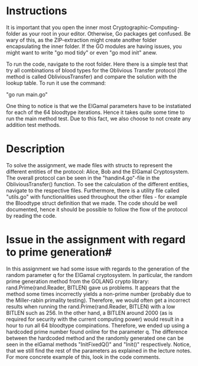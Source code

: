 # Instructions #
It is important that you open the inner most Cryptographic-Computing-folder as your root in your editor. Otherwise, Go packages get confused. Be wary of this, as the ZIP-extraction might create another folder encapsulating the inner folder. If the GO modules are having issues, you might want to write "go mod tidy" or even "go mod init" anew.

To run the code, navigate to the root folder. Here there is a simple test that try all combinations of blood types for the Oblivious Transfer protocol (the method is called ObliviousTransfer) and compare the solution with the lookup table. To run it use the command:

"go run main.go"

One thing to notice is that we the ElGamal parameters have to be instatiated for each of the 64 bloodtype iterations. Hence it takes quite some time to run the main method test. Due to this fact, we also choose to not create any addition test methods.

# Description #
To solve the assignment, we made files with structs to represent the different entities of the protocol: Alice, Bob and the ElGamal Cryptosystem. The overall protocol can be seen in the "handin4.go"-file in the ObliviousTransfer() function. To see the calculation of the different entities, navigate to the respective files. Furthermore, there is a utility file called "utils.go" with functionalities used throughout the other files - for example the Bloodtype struct definition that we made. The code should be well documented, hence it should be possible to follow the flow of the protocol by reading the code.


# Issue in the assignment with regard to prime generation#
In this assignment we had some issue with regards to the generation of the random parameter q for the ElGamal cryptosystem. In particular, the random prime generation method from the GOLANG crypto library: rand.Prime(rand.Reader, BITLEN) gave us problems. It appears that the method some times incorrectly yields a non-prime number (probably due to the Miller-rabin primality testing). Therefore, we would often get a incorrect results when running the rand.Prime(rand.Reader, BITLEN) with a low BITLEN such as 256. In the other hand, a BITLEN around 2000 (as is required for security with the current computing power) would result in a hour to run all 64 bloodtype compinations. Therefore, we ended up using a hardcoded prime number found online for the parameter q. The difference between the hardcoded method and the randomly generated one can be seen in the elGamal methods "InitFixedQ()" and "Init()" respectively. Notice, that we still find the rest of the parameters as explained in the lecture notes. For more concrete example of this, look in the code comments. 
